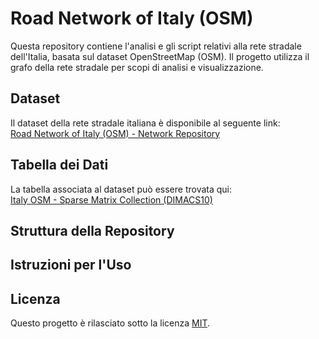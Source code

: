 # Road Network of Italy (OSM)

Questa repository contiene l'analisi e gli script relativi alla rete stradale dell'Italia, basata sul dataset OpenStreetMap (OSM). Il progetto utilizza il grafo della rete stradale per scopi di analisi e visualizzazione.

## Dataset

Il dataset della rete stradale italiana è disponibile al seguente link:  
[Road Network of Italy (OSM) - Network Repository](https://networkrepository.com/road-italy-osm.php)

## Tabella dei Dati

La tabella associata al dataset può essere trovata qui:  
[Italy OSM - Sparse Matrix Collection (DIMACS10)](https://www.cise.ufl.edu/research/sparse/matrices/DIMACS10/italy_osm)

## Struttura della Repository


## Istruzioni per l'Uso


## Licenza

Questo progetto è rilasciato sotto la licenza [MIT](LICENSE).

